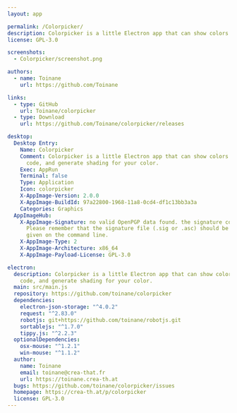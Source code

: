 ```yaml
---
layout: app

permalink: /Colorpicker/
description: Colorpicker is a little Electron app that can show colors with hex/rgb code, and generate shading for your color.
license: GPL-3.0

screenshots:
  - Colorpicker/screenshot.png

authors:
  - name: Toinane
    url: https://github.com/Toinane

links:
  - type: GitHub
    url: Toinane/colorpicker
  - type: Download
    url: https://github.com/Toinane/colorpicker/releases

desktop:
  Desktop Entry:
    Name: Colorpicker
    Comment: Colorpicker is a little Electron app that can show colors with hex/rgb
      code, and generate shading for your color.
    Exec: AppRun
    Terminal: false
    Type: Application
    Icon: colorpicker
    X-AppImage-Version: 2.0.0
    X-AppImage-BuildId: 97a22800-1968-11a8-0cd4-df1c13bb3a3a
    Categories: Graphics
  AppImageHub:
    X-AppImage-Signature: no valid OpenPGP data found. the signature could not be verified.
      Please remember that the signature file (.sig or .asc) should be the first file
      given on the command line.
    X-AppImage-Type: 2
    X-AppImage-Architecture: x86_64
    X-AppImage-Payload-License: GPL-3.0

electron:
  description: Colorpicker is a little Electron app that can show colors with hex/rgb
    code, and generate shading for your color.
  main: src/main.js
  repository: https://github.com/toinane/colorpicker
  dependencies:
    electron-json-storage: "^4.0.2"
    request: "^2.83.0"
    robotjs: git+https://github.com/toinane/robotjs.git
    sortablejs: "^1.7.0"
    tippy.js: "^2.2.3"
  optionalDependencies:
    osx-mouse: "^1.2.1"
    win-mouse: "^1.1.2"
  author:
    name: Toinane
    email: toinane@crea-that.fr
    url: https://toinane.crea-th.at
  bugs: https://github.com/toinane/colorpicker/issues
  homepage: https://crea-th.at/p/colorpicker
  license: GPL-3.0
---
```

